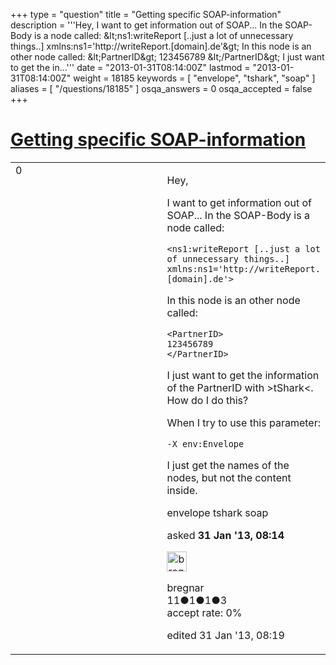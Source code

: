 +++
type = "question"
title = "Getting specific SOAP-information"
description = '''Hey, I want to get information out of SOAP... In the SOAP-Body is a node called: &amp;lt;ns1:writeReport [..just a lot of unnecessary things..] xmlns:ns1=&#x27;http://writeReport.[domain].de&#x27;&amp;gt;  In this node is an other node called:  &amp;lt;PartnerID&amp;gt; 123456789 &amp;lt;/PartnerID&amp;gt;  I just want to get the in...'''
date = "2013-01-31T08:14:00Z"
lastmod = "2013-01-31T08:14:00Z"
weight = 18185
keywords = [ "envelope", "tshark", "soap" ]
aliases = [ "/questions/18185" ]
osqa_answers = 0
osqa_accepted = false
+++

<div class="headNormal">

# [Getting specific SOAP-information](/questions/18185/getting-specific-soap-information)

</div>

<div id="main-body">

<div id="askform">

<table id="question-table" style="width:100%;"><colgroup><col style="width: 50%" /><col style="width: 50%" /></colgroup><tbody><tr class="odd"><td style="width: 30px; vertical-align: top"><div class="vote-buttons"><div id="post-18185-score" class="post-score" title="current number of votes">0</div><div id="favorite-count" class="favorite-count"></div></div></td><td><div id="item-right"><div class="question-body"><p>Hey,</p><p>I want to get information out of SOAP... In the SOAP-Body is a node called:</p><pre><code>&lt;ns1:writeReport [..just a lot of unnecessary things..]  xmlns:ns1=&#39;http://writeReport.[domain].de&#39;&gt;</code></pre><p>In this node is an other node called:</p><pre><code>&lt;PartnerID&gt;
123456789
&lt;/PartnerID&gt;</code></pre><p>I just want to get the information of the PartnerID with &gt;tShark&lt;. How do I do this?</p><p>When I try to use this parameter:</p><pre><code>-X env:Envelope</code></pre><p>I just get the names of the nodes, but not the content inside.</p></div><div id="question-tags" class="tags-container tags">envelope tshark soap</div><div id="question-controls" class="post-controls"></div><div class="post-update-info-container"><div class="post-update-info post-update-info-user"><p>asked <strong>31 Jan '13, 08:14</strong></p><img src="https://secure.gravatar.com/avatar/494660c8c52c6a7060c13f80fc6e95f5?s=32&amp;d=identicon&amp;r=g" class="gravatar" width="32" height="32" alt="bregnar&#39;s gravatar image" /><p>bregnar<br />
<span class="score" title="11 reputation points">11</span><span title="1 badges"><span class="badge1">●</span><span class="badgecount">1</span></span><span title="1 badges"><span class="silver">●</span><span class="badgecount">1</span></span><span title="3 badges"><span class="bronze">●</span><span class="badgecount">3</span></span><br />
<span class="accept_rate" title="Rate of the user&#39;s accepted answers">accept rate:</span> <span title="bregnar has no accepted answers">0%</span></p></div><div class="post-update-info post-update-info-edited"><p>edited 31 Jan '13, 08:19</p></div></div><div id="comments-container-18185" class="comments-container"></div><div id="comment-tools-18185" class="comment-tools"></div><div class="clear"></div><div id="comment-18185-form-container" class="comment-form-container"></div><div class="clear"></div></div></td></tr></tbody></table>

</div>

</div>

